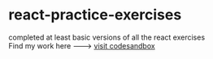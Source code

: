 # react-practice-exercises

completed at least basic versions of all the react exercises  
Find my work here ---> [visit codesandbox](https://codesandbox.io/s/github/pruthvirajmv/react-components)
